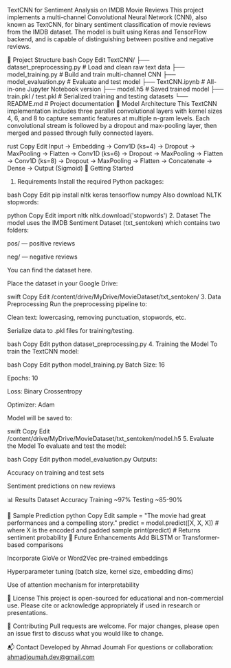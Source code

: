 TextCNN for Sentiment Analysis on IMDB Movie Reviews
This project implements a multi-channel Convolutional Neural Network (CNN), also known as TextCNN, for binary sentiment classification of movie reviews from the IMDB dataset. The model is built using Keras and TensorFlow backend, and is capable of distinguishing between positive and negative reviews.

📁 Project Structure
bash
Copy
Edit
TextCNN/
├── dataset_preprocessing.py     # Load and clean raw text data
├── model_training.py            # Build and train multi-channel CNN
├── model_evaluation.py          # Evaluate and test model
├── TextCNN.ipynb                # All-in-one Jupyter Notebook version
├── model.h5                     # Saved trained model
├── train.pkl / test.pkl         # Serialized training and testing datasets
└── README.md                    # Project documentation
🧠 Model Architecture
This TextCNN implementation includes three parallel convolutional layers with kernel sizes 4, 6, and 8 to capture semantic features at multiple n-gram levels. Each convolutional stream is followed by a dropout and max-pooling layer, then merged and passed through fully connected layers.

rust
Copy
Edit
Input -> Embedding -> Conv1D (ks=4) -> Dropout -> MaxPooling -> Flatten
                   -> Conv1D (ks=6) -> Dropout -> MaxPooling -> Flatten
                   -> Conv1D (ks=8) -> Dropout -> MaxPooling -> Flatten
         -> Concatenate -> Dense -> Output (Sigmoid)
🚀 Getting Started
1. Requirements
Install the required Python packages:

bash
Copy
Edit
pip install nltk keras tensorflow numpy
Also download NLTK stopwords:

python
Copy
Edit
import nltk
nltk.download('stopwords')
2. Dataset
The model uses the IMDB Sentiment Dataset (txt_sentoken) which contains two folders:

pos/ — positive reviews

neg/ — negative reviews

You can find the dataset here.

Place the dataset in your Google Drive:

swift
Copy
Edit
/content/drive/MyDrive/MovieDataset/txt_sentoken/
3. Data Preprocessing
Run the preprocessing pipeline to:

Clean text: lowercasing, removing punctuation, stopwords, etc.

Serialize data to .pkl files for training/testing.

bash
Copy
Edit
python dataset_preprocessing.py
4. Training the Model
To train the TextCNN model:

bash
Copy
Edit
python model_training.py
Batch Size: 16

Epochs: 10

Loss: Binary Crossentropy

Optimizer: Adam

Model will be saved to:

swift
Copy
Edit
/content/drive/MyDrive/MovieDataset/txt_sentoken/model.h5
5. Evaluate the Model
To evaluate and test the model:

bash
Copy
Edit
python model_evaluation.py
Outputs:

Accuracy on training and test sets

Sentiment predictions on new reviews

📊 Results
Dataset	Accuracy
Training	~97%
Testing	~85-90%

📌 Sample Prediction
python
Copy
Edit
sample = "The movie had great performances and a compelling story."
predict = model.predict([X, X, X])  # where X is the encoded and padded sample
print(predict)  # Returns sentiment probability
🧪 Future Enhancements
Add BiLSTM or Transformer-based comparisons

Incorporate GloVe or Word2Vec pre-trained embeddings

Hyperparameter tuning (batch size, kernel size, embedding dims)

Use of attention mechanism for interpretability

📄 License
This project is open-sourced for educational and non-commercial use. Please cite or acknowledge appropriately if used in research or presentations.

🤝 Contributing
Pull requests are welcome. For major changes, please open an issue first to discuss what you would like to change.

📬 Contact
Developed by Ahmad Joumah
For questions or collaboration: ahmadjoumah.dev@gmail.com
